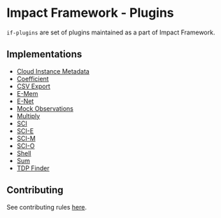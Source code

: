 # Impact Framework - Plugins

`if-plugins` are set of plugins maintained as a part of Impact Framework.

## Implementations

- [Cloud Instance Metadata](./src/lib/cloud-instance-metadata/README.md)
- [Coefficient](./src/lib/coefficient/README.md)
- [CSV Export](./src/lib/csv-export/README.md)
- [E-Mem](./src/lib/e-mem/README.md)
- [E-Net](./src/lib/e-net/README.md)
- [Mock Observations](./src/lib/mock-observations/README.md)
- [Multiply](./src/lib/multiply/README.md)
- [SCI](./src/lib/sci/README.md)
- [SCI-E](./src/lib/sci-e/README.md)
- [SCI-M](./src/lib/sci-m/README.md)
- [SCI-O](./src/lib/sci-o/README.md)
- [Shell](./src/lib/shell/README.md)
- [Sum](./src/lib/sum/README.md)
- [TDP Finder](./src/lib/tdp-finder/README.md)

## Contributing

See contributing rules [here](./CONTRIBUTING.md).
